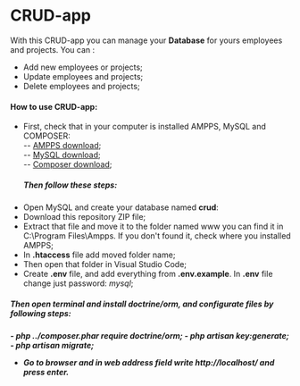 # CRUD-app

With this CRUD-app you can manage your <b>Database</b> for yours employees and projects. You can :
- Add new employees or projects;
- Update employees and projects;
- Delete employees and projects;

<h4> How to use CRUD-app:</h4>

* First, check that in your computer is installed AMPPS, MySQL and COMPOSER:<br>
 -- <a href="https://ampps.com/downloads">AMPPS download</a>;<br>
  -- <a href="https://dev.mysql.com/downloads/installer/">MySQL download</a>;<br>
    -- <a href="https://getcomposer.org/download/">Composer download</a>;
  <br>

  <h5>Then follow these steps:</h5>
- Open MySQL and create your database named <b>crud</b>:
-  Download this repository ZIP file;
- Extract that file and move it to the folder named www you can find it in C:\Program Files\Ampps. If you don't found it, check where you installed AMPPS;
- In <b>.htaccess</b> file add moved folder name;
- Then open that folder in Visual Studio Code;
- Create <b>.env</b> file, and add everything from <b>.env.example</b>. In <b>.env</b> file change just password: <i>mysql</i>;
<h5>Then open terminal and install doctrine/orm, and configurate files by following steps:<h5>
- <i>php ../composer.phar require doctrine/orm;
- php artisan key:generate;
- php artisan migrate; </i>

- Go to browser and in web address field write http://localhost/ and press enter.
